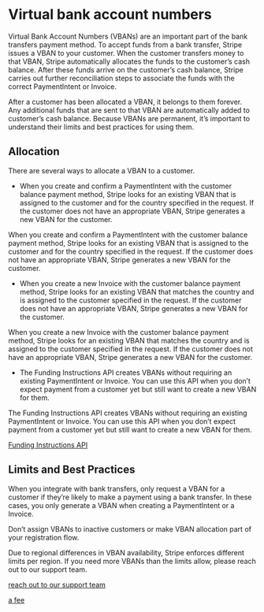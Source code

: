 # Virtual bank account numbers

Virtual Bank Account Numbers (VBANs) are an important part of the bank transfers payment method. To accept funds from a bank transfer, Stripe issues a VBAN to your customer. When the customer transfers money to that VBAN, Stripe automatically allocates the funds to the customer’s cash balance. After these funds arrive on the customer’s cash balance, Stripe carries out further reconciliation steps to associate the funds with the correct PaymentIntent or Invoice.

After a customer has been allocated a VBAN, it belongs to them forever. Any additional funds that are sent to that VBAN are automatically added to customer’s cash balance. Because VBANs are permanent, it’s important to understand their limits and best practices for using them.

## Allocation

There are several ways to allocate a VBAN to a customer.

- When you create and confirm a PaymentIntent with the customer balance payment method, Stripe looks for an existing VBAN that is assigned to the customer and for the country specified in the request. If the customer does not have an appropriate VBAN, Stripe generates a new VBAN for the customer.

When you create and confirm a PaymentIntent with the customer balance payment method, Stripe looks for an existing VBAN that is assigned to the customer and for the country specified in the request. If the customer does not have an appropriate VBAN, Stripe generates a new VBAN for the customer.

- When you create a new Invoice with the customer balance payment method, Stripe looks for an existing VBAN that matches the country and is assigned to the customer specified in the request. If the customer does not have an appropriate VBAN, Stripe generates a new VBAN for the customer.

When you create a new Invoice with the customer balance payment method, Stripe looks for an existing VBAN that matches the country and is assigned to the customer specified in the request. If the customer does not have an appropriate VBAN, Stripe generates a new VBAN for the customer.

- The Funding Instructions API creates VBANs without requiring an existing PaymentIntent or Invoice. You can use this API when you don’t expect payment from a customer yet but still want to create a new VBAN for them.

The Funding Instructions API creates VBANs without requiring an existing PaymentIntent or Invoice. You can use this API when you don’t expect payment from a customer yet but still want to create a new VBAN for them.

[Funding Instructions API](/payments/customer-balance/funding-instructions)

## Limits and Best Practices

When you integrate with bank transfers, only request a VBAN for a customer if they’re likely to make a payment using a bank transfer. In these cases, you only generate a VBAN when creating a PaymentIntent or a Invoice.

Don’t assign VBANs to inactive customers or make VBAN allocation part of your registration flow.

Due to regional differences in VBAN availability, Stripe enforces different limits per region. If you need more VBANs than the limits allow, please reach out to our support team.

[reach out to our support team](https://support.stripe.com/)

[a fee](https://stripe.com/pricing/local-payment-methods)
